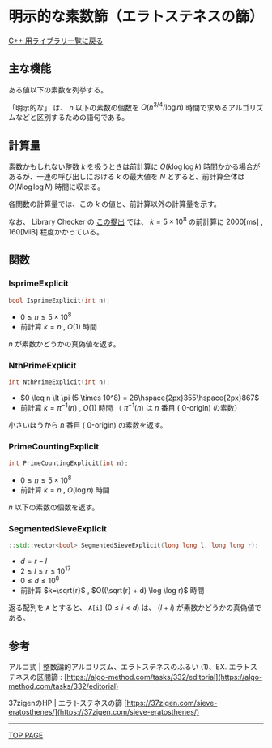 # 明示的な素数篩（エラトステネスの篩）

[C++ 用ライブラリ一覧に戻る](../index.md)

## 主な機能

ある値以下の素数を列挙する。

「明示的な」 は、 $n$ 以下の素数の個数を $O(n^{3/4} / \log n)$ 時間で求めるアルゴリズムなどと区別するための語句である。

## 計算量

素数かもしれない整数 $k$ を扱うときは前計算に $O(k \log \log k)$ 時間かかる場合があるが、一連の呼び出しにおける $k$ の最大値を $N$ とすると、前計算全体は $O(N \log \log N)$ 時間に収まる。

各関数の計算量では、この $k$ の値と、前計算以外の計算量を示す。

なお、 Library Checker の [この提出](https://judge.yosupo.jp/submission/77249) では、 $k=5 \times 10^8$ の前計算に $2000 [\text{ms}]$ , $160 [\text{MiB}]$ 程度かかっている。

## 関数

### IsprimeExplicit

```c++
bool IsprimeExplicit(int n);
```

- $0 \leq n \leq 5 \times 10^8$
- 前計算 $k=n$ , $O(1)$ 時間

$n$ が素数かどうかの真偽値を返す。

### NthPrimeExplicit

```c++
int NthPrimeExplicit(int n);
```

- $0 \leq n \lt \pi (5 \times 10^8) = 26\hspace{2px}355\hspace{2px}867$
- 前計算 $k= \pi^{-1}(n)$ , $O(1)$ 時間 （ $\pi^{-1}(n)$ は $n$ 番目 ( $0$-origin) の素数）

小さいほうから $n$ 番目 ( $0$-origin) の素数を返す。

### PrimeCountingExplicit

```c++
int PrimeCountingExplicit(int n);
```

- $0 \leq n \leq 5 \times 10^8$
- 前計算 $k=n$ , $O(\log n)$ 時間

$n$ 以下の素数の個数を返す。

### SegmentedSieveExplicit

```c++
::std::vector<bool> SegmentedSieveExplicit(long long l, long long r);
```

- $d = r-l$
- $2 \leq l \leq r \leq 10^{17}$
- $0 \leq d \leq 10^8$
- 前計算 $k=\sqrt{r}$ , $O((\sqrt{r} + d) \log \log r)$ 時間

返る配列を `A` とすると、 `A[i]` $(0 \leq i \lt d)$ は、 $(l+i)$ が素数かどうかの真偽値である。

## 参考

アルゴ式 \| 整数論的アルゴリズム、エラトステネスのふるい (1)、EX. エラトステネスの区間篩 : [https://algo-method.com/tasks/332/editorial](https://algo-method.com/tasks/332/editorial)

37zigenのHP \| エラトステネスの篩 [https://37zigen.com/sieve-eratosthenes/](https://37zigen.com/sieve-eratosthenes/)

---

[TOP PAGE](https://nachiavivias.github.io/cp-library/)


<script type="text/x-mathjax-config">MathJax.Hub.Config({tex2jax:{inlineMath:[['\$','\$']],processEscapes:true},CommonHTML: {matchFontHeight:false}});</script>
<script type="text/javascript" async src="https://cdnjs.cloudflare.com/ajax/libs/mathjax/2.7.1/MathJax.js?config=TeX-MML-AM_CHTML"></script>
